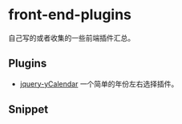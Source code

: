 # front-end-plugins

自己写的或者收集的一些前端插件汇总。

## Plugins

* [jquery-yCalendar](./jquery-yCalendar) 一个简单的年份左右选择插件。

## Snippet


